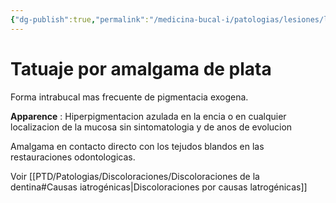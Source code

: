 ```yaml
---
{"dg-publish":true,"permalink":"/medicina-bucal-i/patologias/lesiones/lesiones-por-agentes-quimicos/discromias-de-la-mucosa-oral-por-pigmentacion-exogena/"}
---
```



# Tatuaje por amalgama de plata

Forma intrabucal mas frecuente de pigmentacia exogena.

**Apparence** : Hiperpigmentacion azulada en la encia o en cualquier localizacion de la mucosa sin sintomatologia y de anos de evolucion

Amalgama en contacto directo con los tejudos blandos en las restauraciones odontologicas.

Voir [[PTD/Patologias/Discoloraciones/Discoloraciones de la dentina#Causas iatrogénicas\|Discoloraciones por causas latrogénicas]]
